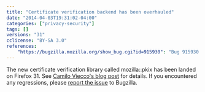 ```yaml
---
title: "Certificate verification backend has been overhauled"
date: "2014-04-03T19:31:02-04:00"
categories: ["privacy-security"]
tags: []
versions: "31"
cclicense: "BY-SA 3.0"
references:
    "https://bugzilla.mozilla.org/show_bug.cgi?id=915930": "Bug 915930 – Make mozilla::pkix the default certificate verifier"
---
```

The new certificate verification library called mozilla::pkix has been landed on Firefox 31. See [Camilo Viecco's blog post](https://blog.mozilla.org/security/2014/04/24/exciting-updates-to-certificate-verification-in-gecko/) for details. If you encountered any regressions, please [report the issue](https://bugzilla.mozilla.org/enter_bug.cgi?product=Core&component=Security%3A%20PSM) to Bugzilla.
